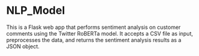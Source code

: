 # NLP_Model
This is a Flask web app that performs sentiment analysis on customer comments using the Twitter RoBERTa model. It accepts a CSV file as input, preprocesses the data, and returns the sentiment analysis results as a JSON object.
